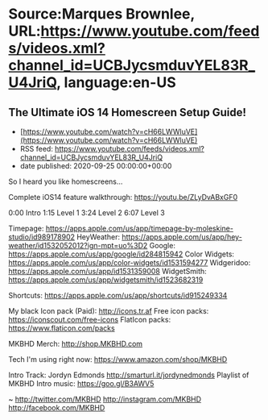 # Source:Marques Brownlee, URL:https://www.youtube.com/feeds/videos.xml?channel_id=UCBJycsmduvYEL83R_U4JriQ, language:en-US

## The Ultimate iOS 14 Homescreen Setup Guide!
 - [https://www.youtube.com/watch?v=cH66LWWluVE](https://www.youtube.com/watch?v=cH66LWWluVE)
 - RSS feed: https://www.youtube.com/feeds/videos.xml?channel_id=UCBJycsmduvYEL83R_U4JriQ
 - date published: 2020-09-25 00:00:00+00:00

So I heard you like homescreens...

Complete iOS14 feature walkthrough: https://youtu.be/ZLyDvABxGF0

0:00 Intro
1:15 Level 1
3:24 Level 2
6:07 Level 3

Timepage: https://apps.apple.com/us/app/timepage-by-moleskine-studio/id989178902
HeyWeather: https://apps.apple.com/us/app/hey-weather/id1532052012?ign-mpt=uo%3D2
Google: https://apps.apple.com/us/app/google/id284815942
Color Widgets: https://apps.apple.com/us/app/color-widgets/id1531594277
Widgeridoo: https://apps.apple.com/us/app/id1531359008
WidgetSmith: https://apps.apple.com/us/app/widgetsmith/id1523682319

Shortcuts: https://apps.apple.com/us/app/shortcuts/id915249334

My black Icon pack (Paid):  http://icons.tr.af
Free icon packs: https://iconscout.com/free-icons
FlatIcon packs: https://www.flaticon.com/packs

MKBHD Merch: http://shop.MKBHD.com

Tech I'm using right now: https://www.amazon.com/shop/MKBHD

Intro Track: Jordyn Edmonds http://smarturl.it/jordynedmonds 
Playlist of MKBHD Intro music: https://goo.gl/B3AWV5

~
http://twitter.com/MKBHD
http://instagram.com/MKBHD
http://facebook.com/MKBHD

